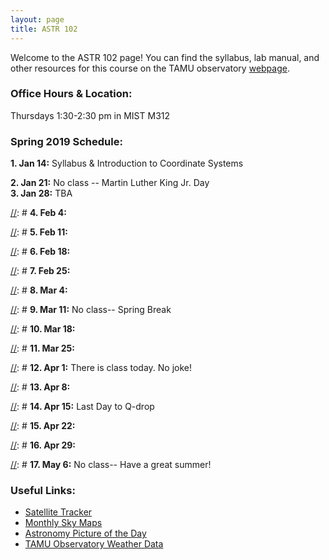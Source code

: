 ```yaml
---
layout: page
title: ASTR 102
---
```


Welcome to the ASTR 102 page! You can find the syllabus, lab manual, and other resources for this course on the TAMU observatory [webpage](http://observatory.tamu.edu/courses/observational/).

### Office Hours & Location:
Thursdays 1:30-2:30 pm in MIST M312 

### Spring 2019 Schedule:

**1. Jan 14:** Syllabus & Introduction to Coordinate Systems

[//]: # (Notes)

**2. Jan 21:** No class -- Martin Luther King Jr. Day 
<br />
**3. Jan 28:** TBA 

[//]: # (Notes)

[//]: # **4. Feb 4:** 

[//]: # **5. Feb 11:** 

[//]: # **6. Feb 18:**

[//]: # **7. Feb 25:**

[//]: # **8. Mar 4:**

[//]: # **9. Mar 11:** No class-- Spring Break

[//]: # **10. Mar 18:** 

[//]: # **11. Mar 25:** 

[//]: # **12. Apr 1:** There is class today. No joke!

[//]: # **13. Apr 8:** 

[//]: # **14. Apr 15:** Last Day to Q-drop

[//]: # **15. Apr 22:** 

[//]: # **16. Apr 29:**

[//]: # **17. May 6:** No class-- Have a great summer! 
 

### Useful Links:
* [Satellite Tracker](https://www.heavens-above.com/main.aspx?lat=30.5728&lng=-96.3667&loc=TAMU+Observatory&alt=87&tz=CST)
* [Monthly Sky Maps](http://skymaps.com/articles/index.html)
* [Astronomy Picture of the Day](https://apod.nasa.gov/apod/astropix.html)
* [TAMU Observatory Weather Data](https://www.wunderground.com/weather/us/tx/college-station/KTXCOLLE20)
